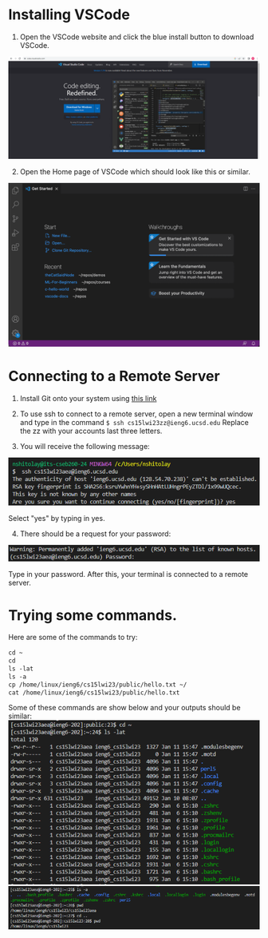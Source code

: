 # Installing VSCode
1. Open the VSCode website and click the blue install button to download VSCode. 

![VSCode Install](https://github.com/nshitolay/cse-15l-lab-reports/blob/main/images/image2.png)

2. Open the Home page of VSCode which should look like this or similar. 

![](https://github.com/nshitolay/cse-15l-lab-reports/blob/main/images/getstarted_page.png)

# Connecting to a Remote Server

1. Install Git onto your system using [this link](https://stackoverflow.com/questions/42606837/how-do-i-use-bash-on-windows-from-the-visual-studio-code-integrated-terminal/50527994#50527994)

2. To use ssh to connect to a remote server, open a new terminal window and type in the command 
`$ ssh cs15lwi23zz@ieng6.ucsd.edu` 
Replace the zz with your accounts last three letters. 

3. You will receive the following message: 

![fingerprint](https://github.com/nshitolay/cse-15l-lab-reports/blob/main/images/image1.png)

Select "yes" by typing in yes. 

4. There should be a request for your password: 

![VSCode Install](https://github.com/nshitolay/cse-15l-lab-reports/blob/main/images/image6.png)

Type in your password. After this, your terminal is connected to a remote server. 

# Trying some commands. 

Here are some of the commands to try: 

```
cd ~
cd
ls -lat
ls -a
cp /home/linux/ieng6/cs15lwi23/public/hello.txt ~/
cat /home/linux/ieng6/cs15lwi23/public/hello.txt
```

Some of these commands are show below and your outputs should be similar:
![Image](https://github.com/nshitolay/cse-15l-lab-reports/blob/main/images/image5.png)	
![Image](https://github.com/nshitolay/cse-15l-lab-reports/blob/main/images/image4.png)	


